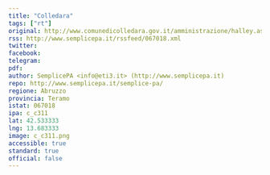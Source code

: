 ```yaml
---
title: "Colledara"
tags: ["rt"]
original: http://www.comunedicolledara.gov.it/amministrazione/halley.aspx?ID=304
rss: http://www.semplicepa.it/rssfeed/067018.xml
twitter: 
facebook: 
telegram: 
pdf: 
author: SemplicePA <info@eti3.it> (http://www.semplicepa.it)
repo: http://www.semplicepa.it/semplice-pa/
regione: Abruzzo
provincia: Teramo
istat: 067018
ipa: c_c311
lat: 42.533333
lng: 13.683333
image: c_c311.png
accessible: true
standard: true
official: false
---
```

